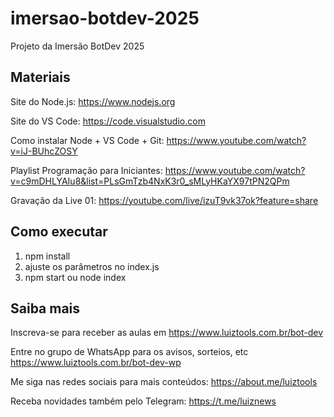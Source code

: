 # imersao-botdev-2025
Projeto da Imersão BotDev 2025

## Materiais

Site do Node.js: https://www.nodejs.org

Site do VS Code: https://code.visualstudio.com

Como instalar Node + VS Code + Git: https://www.youtube.com/watch?v=iJ-BUhcZOSY

Playlist Programação para Iniciantes: https://www.youtube.com/watch?v=c9mDHLYAIu8&list=PLsGmTzb4NxK3r0_sMLyHKaYX97tPN2QPm

Gravação da Live 01: https://youtube.com/live/izuT9vk37ok?feature=share

## Como executar

1. npm install
2. ajuste os parâmetros no index.js
3. npm start ou node index

## Saiba mais

Inscreva-se para receber as aulas em https://www.luiztools.com.br/bot-dev

Entre no grupo de WhatsApp para os avisos, sorteios, etc https://www.luiztools.com.br/bot-dev-wp

Me siga nas redes sociais para mais conteúdos: https://about.me/luiztools

Receba novidades também pelo Telegram: https://t.me/luiznews